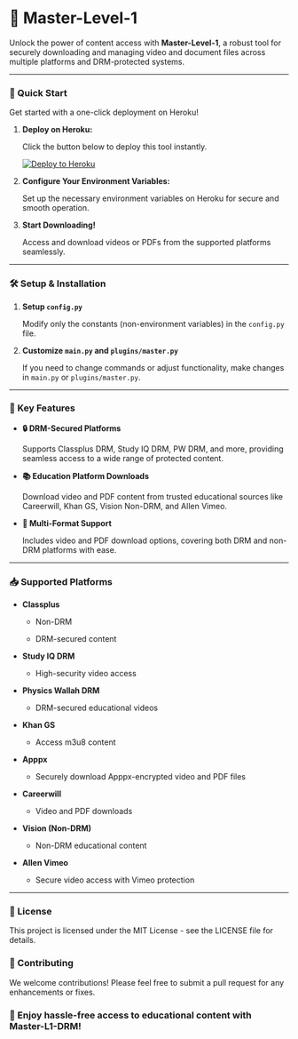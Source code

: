 # 🎥 Master-Level-1



Unlock the power of content access with **Master-Level-1**, a robust tool for securely downloading and managing video and document files across multiple platforms and DRM-protected systems.



---

### 🚀 Quick Start

Get started with a one-click deployment on Heroku!



1. **Deploy on Heroku:**  

   Click the button below to deploy this tool instantly.



   [![Deploy to Heroku](https://www.herokucdn.com/deploy/button.svg)](https://dashboard.heroku.com/new?button-url=https://github.com/&template=https://github.com/Ayus444/Master-uploader)



2. **Configure Your Environment Variables:**  

   Set up the necessary environment variables on Heroku for secure and smooth operation.



3. **Start Downloading!**  

   Access and download videos or PDFs from the supported platforms seamlessly.



---



### 🛠 Setup & Installation

1. **Setup `config.py`**  

   Modify only the constants (non-environment variables) in the `config.py` file.



2. **Customize `main.py` and `plugins/master.py`**  

   If you need to change commands or adjust functionality, make changes in `main.py` or `plugins/master.py`.



---

### 🌟 Key Features

- **🔒 DRM-Secured Platforms**  

  Supports Classplus DRM, Study IQ DRM, PW DRM, and more, providing seamless access to a wide range of protected content.

  

- **📚 Education Platform Downloads**  

  Download video and PDF content from trusted educational sources like Careerwill, Khan GS, Vision Non-DRM, and Allen Vimeo.



- **📁 Multi-Format Support**  

  Includes video and PDF download options, covering both DRM and non-DRM platforms with ease.



---



### 📥 Supported Platforms

- **Classplus**  

  - Non-DRM

  - DRM-secured content



- **Study IQ DRM**  

  - High-security video access



- **Physics Wallah DRM**  

  - DRM-secured educational videos



- **Khan GS**  

  - Access m3u8 content



- **Apppx**  

  - Securely download Apppx-encrypted video and PDF files



- **Careerwill**  

  - Video and PDF downloads



- **Vision (Non-DRM)**  

  - Non-DRM educational content



- **Allen Vimeo**  

  - Secure video access with Vimeo protection



---



### 📜 License

This project is licensed under the MIT License - see the LICENSE file for details.



### 🤝 Contributing

We welcome contributions! Please feel free to submit a pull request for any enhancements or fixes.



### 🌟 Enjoy hassle-free access to educational content with Master-L1-DRM!
